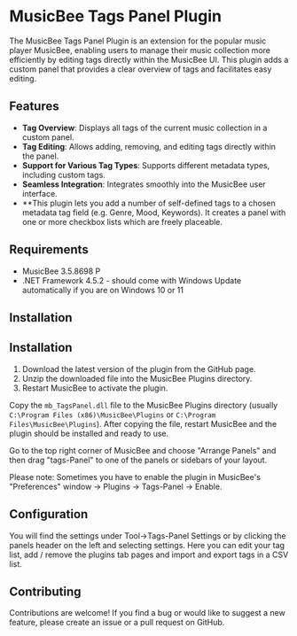 # MusicBee Tags Panel Plugin

The MusicBee Tags Panel Plugin is an extension for the popular music player MusicBee, enabling users to manage their music collection more efficiently by editing tags directly within the MusicBee UI. This plugin adds a custom panel that provides a clear overview of tags and facilitates easy editing.

## Features

- **Tag Overview**: Displays all tags of the current music collection in a custom panel.
- **Tag Editing**: Allows adding, removing, and editing tags directly within the panel.
- **Support for Various Tag Types**: Supports different metadata types, including custom tags.
- **Seamless Integration**: Integrates smoothly into the MusicBee user interface.
- **This plugin lets you add a number of self-defined tags to a chosen metadata tag field (e.g. Genre, Mood, Keywords). It creates a panel with one or more checkbox lists which are freely placeable.

## Requirements

- MusicBee 3.5.8698 P
- .NET Framework 4.5.2 - should come with Windows Update automatically if you are on Windows 10 or 11

## Installation

## Installation

1. Download the latest version of the plugin from the GitHub page.
2. Unzip the downloaded file into the MusicBee Plugins directory.
3. Restart MusicBee to activate the plugin.

Copy the `mb_TagsPanel.dll` file to the MusicBee Plugins directory (usually `C:\Program Files (x86)\MusicBee\Plugins` or `C:\Program Files\MusicBee\Plugins`).
After copying the file, restart MusicBee and the plugin should be installed and ready to use. 

Go to the top right corner of MusicBee and choose "Arrange Panels" and then drag "tags-Panel" to one of the panels or sidebars of your layout.

Please note: Sometimes you have to enable the plugin in MusicBee's "Preferences" window -> Plugins -> Tags-Panel -> Enable.

## Configuration

You will find the settings under Tool->Tags-Panel Settings or by clicking the panels header on the left and selecting settings. 
Here you can edit your tag list, add / remove the plugins tab pages and import and export tags in a CSV list.

## Contributing

Contributions are welcome! If you find a bug or would like to suggest a new feature, please create an issue or a pull request on GitHub.
